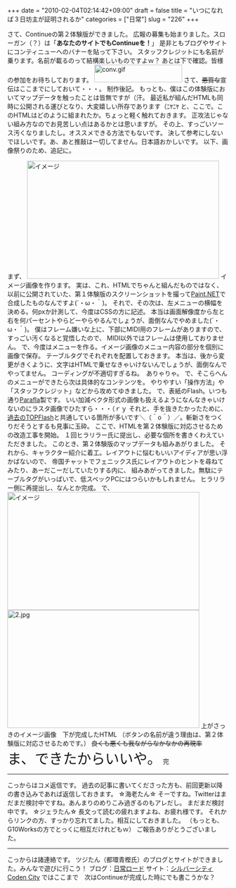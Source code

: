 +++
date = "2010-02-04T02:14:42+09:00"
draft = false
title = "いつになれば３日坊主が証明されるか"
categories = ["日常"]
slug = "226"
+++

さて、Continueの第２体験版ができました。
広報の募集も始まりました。スローガン（？）は「<B>あなたのサイトでもContinueを！</B>」
是非ともブログやサイトにコンティニューへのバナーを貼って下さい。
スタッフクレジットにも名前が乗ります。名前が載るのって結構楽しいものですよｗ？
あとは下で確認。皆様の参加をお待ちしております。
<a href="http://members2.jcom.home.ne.jp/0944565501/Continue/staff.html" target="_blank"><img src="http://blog-imgs-36.fc2.com/m/a/t/matsupla/conv.gif" alt="conv.gif" border="0" width="200" height="40" /></a>
さて、<S>悪質な</S>宣伝はここまでにしておいて・・・。
制作後記。
もっとも、僕はこの体験版においてマップデータを触ったことは皆無ですが（汗。
最近私が組んだHTMLも同時に公開される運びとなり、大変嬉しい所存であります（ﾆﾔﾆﾔ
と、ここで。このHTMLはどのように組まれたか。ちょっと軽く触れておきます。
正攻法じゃない組み方なのでお見苦しい点はあるかとは思いますが。
その上、すっごいソース汚くなりましたし。オススメできる方法でもないです。
決して参考にしないでほしいです。あ、あと推敲は一切してません。日本語おかしいです。
以下、画像祭りのため、追記に。

<!--more-->
まず、
<a href="http://blog-imgs-36.fc2.com/m/a/t/matsupla/1.jpg" target="_blank"><img src="http://blog-imgs-36.fc2.com/m/a/t/matsupla/1.jpg" alt="イメージ" border="0" width="437" height="268" /></a>
イメージ画像を作ります。
実は、これ、HTMLでちゃんと組んだものではなく、以前に公開されていた、第１体験版のスクリーンショットを撮って<a href="http://www.getpaint.net/">Paint.NET</a>で合成したものなんですよ(´・ω・｀)。
それで、その次は、左メニューの横幅を決める。何pxか計測して、今度はCSSの方に記述。
本当は画面解像度から左と右を何パーセントやらどーやらやるんでしょうが、面倒なんでやめました(´・ω・｀)。
僕はフレーム嫌いな上に、下部にMIDI用のフレームがありますので、すっごい汚くなると覚悟したので、
MIDI以外ではフレームは使用しておりません。
で、今度はメニューを作る。イメージ画像のメニュー内容の部分を個別に画像で保存。
テーブルタグでそれぞれを配置しておきます。
本当は、後から変更がきくように、文字はHTMLで乗せなきゃいけないんでしょうが、面倒なんでやってません。
コーディングが不適切すぎるね。　ありゃりゃ。
で、そこらへんのメニューができたら次は具体的なコンテンツを。
やりやすい「操作方法」や「スタッフクレジット」などから攻めてゆきました。
で、表紙のFlash。いつも通り<a href="http://www.geocities.jp/coa9999/">Parafla</a>製です。
いい加減ベクタ形式の画像も扱えるようになんなきゃいけないのにラスタ画像でひたすら・・・（ｒｙ
それと、手を抜きたかったために、<a href="http://g10.daiwa-hotcom.com/002.html">過去のTOPFlash</a>と共通している箇所が多いです＼（＾o＾）／。斬新さをつくりだそうとするも見事に玉砕。
ここで、HTMLを第２体験版に対応させるための改造工事を開始。
１回ヒラリラー氏に提出し、必要な個所を書きくわえていただきました。
このとき、第２体験版のマップデータも組みあがりました。
それから、キャラクター紹介に着工。レイアウトに悩むもいいアイディアが思い浮かばないので、
帝国チャットでフェニックス氏にレイアウトのヒントを尋ねてみたり、あーだこーだしていたりする内に、
組みあがってきました。無駄にテーブルタグがいっぱいで、低スペックPCにはつらいかもしれません。
ヒラリラー側に再提出し、なんとか完成。
で、
<a href="http://blog-imgs-36.fc2.com/m/a/t/matsupla/1.jpg" target="_blank"><img src="http://blog-imgs-36.fc2.com/m/a/t/matsupla/1.jpg" alt="イメージ" border="0" width="437" height="268" /></a>
<a href="http://blog-imgs-36.fc2.com/m/a/t/matsupla/2.jpg" target="_blank"><img src="http://blog-imgs-36.fc2.com/m/a/t/matsupla/2.jpg" alt="2.jpg" border="0" width="437" height="268" /></a>
上がさっきのイメージ画像　下が完成したHTML
（ボタンの名前が違う理由は、第２体験版に対応させるためです。）
<s>良くも悪くも我ながらなかなかの再現率</s>
<span style="font-size:xx-large;">ま、できたからいいや。</span>
完
<hr size="1" />
こっからはコメ返信です。
過去の記事に書いてくださった方も、前回更新以降の書き込みであれば返信しておきます。
☆海老たん☆
そーですね。Twitterはまだまだ検討中ですね。あんまりのめりこみ過ぎるのもアレだし。
まだまだ検討中です。
☆ジェラたん☆
長文って読むの疲れますよね、お疲れ様です。
それからリンクの方、すっかり忘れてました。相互にしておきました。
（もっとも、G10Worksの方でとっくに相互だけれどもｗ）
ご報告ありがとうございました。
<hr size="1" />
こっからは諸連絡です。
ツジたん（都環青樫氏）のブログとサイトができました。みんなで遊びに行こう！
ブログ：<a href="http://roadcoden.blog117.fc2.com/">日常ロード</a>
サイト：<a href="http://www17.atpages.jp/aokashi/">シルバーシティ Coden City</a>
ではここまで　次はContinueが完成した時にでも書こうかな？
